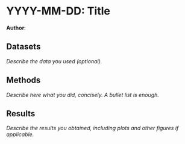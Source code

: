 # YYYY-MM-DD: Title

**Author**:

## Datasets

*Describe the data you used (optional).*

## Methods

*Describe here what you did, concisely. A bullet list is enough.*

## Results

*Describe the results you obtained, including plots and other figures if applicable.*

